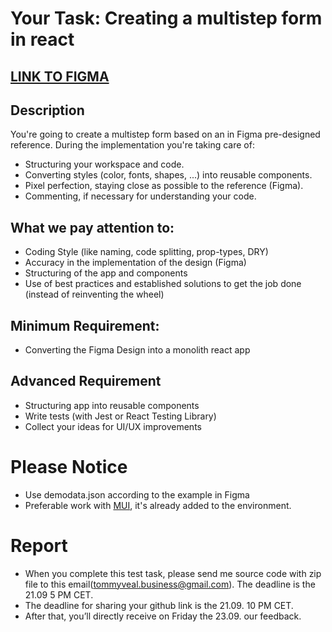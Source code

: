 # Your Task: Creating a multistep form in react

## [LINK TO FIGMA](https://www.figma.com/file/DZ7TtOh8T512LPEGlnQx3m/Keyring-Multistep-Modal-Form?node-id=1%3A1771)

## Description

You're going to create a multistep form based on an in Figma pre-designed reference. During the implementation you're taking care of:

- Structuring your workspace and code.
- Converting styles (color, fonts, shapes, ...) into reusable components.
- Pixel perfection, staying close as possible to the reference (Figma).
- Commenting, if necessary for understanding your code.

## What we pay attention to:

- Coding Style (like naming, code splitting, prop-types, DRY)
- Accuracy in the implementation of the design (Figma)
- Structuring of the app and components
- Use of best practices and established solutions to get the job done (instead of reinventing the wheel)

## Minimum Requirement:

- Converting the Figma Design into a monolith react app

## Advanced Requirement

- Structuring app into reusable components
- Write tests (with Jest or React Testing Library)
- Collect your ideas for UI/UX improvements

# Please Notice

- Use demodata.json according to the example in Figma
- Preferable work with [MUI](https://mui.com/material-ui), it's already added to the environment.

# Report

- When you complete this test task, please send me source code with zip file to this email(tommyveal.business@gmail.com). The deadline is the 21.09 5 PM CET.
- The deadline for sharing your github link is the 21.09. 10 PM CET.
- After that, you’ll directly receive on Friday the 23.09. our feedback.